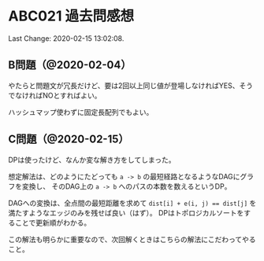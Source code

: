 # ABC021 過去問感想

Last Change: 2020-02-15 13:02:08.

## B問題（@2020-02-04）

やたらと問題文が冗長だけど、要は2回以上同じ値が登場しなければYES、そうでなければNOとすればよい。

ハッシュマップ使わずに固定長配列でもよい。

## C問題（@2020-02-15）

DPは使ったけど、なんか変な解き方をしてしまった。

想定解法は、どのようにたどっても `a -> b` の最短経路となるようなDAGにグラフを変換し、
そのDAG上の `a -> b` へのパスの本数を数えるというDP。

DAGへの変換は、全点間の最短距離を求めて `dist[i] + e(i, j) == dist[j]` を満たすようなエッジのみを残せば良い（はず）。
DPはトポロジカルソートをすることで更新順がわかる。

この解法も明らかに重要なので、次回解くときはこちらの解法にこだわってやること。

